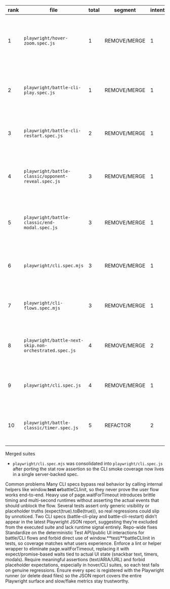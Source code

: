 | rank | file                                                   | total | segment      | intent | relevance | assertion | robustness | cost | duration(ms) | retries | quick_fix                                                                                                                                                                                                                                                                 |
| ---- | ------------------------------------------------------ | ----- | ------------ | ------ | --------- | --------- | ---------- | ---- | ------------ | ------- | ------------------------------------------------------------------------------------------------------------------------------------------------------------------------------------------------------------------------------------------------------------------------- |
| 1    | `playwright/hover-zoom.spec.js`                        | 1     | REMOVE/MERGE | 1      | 0         | 0         | 0          | 0    | 551          | 0       | Relies on `waitForTimeout` sleeps and even `expect(true).toBe(true)` fallbacks, so the zoom never has to work; wait on `data-enlarged`/size changes with semantic locators and drop the hard sleeps to assert real hover growth.\:codex-file-citation:codex-file-citation |
| 2    | `playwright/battle-cli-play.spec.js`                   | 1     | REMOVE/MERGE | 1      | 0         | 0         | 0          | 0    | –            | –       | Finish a round through the real UI or deterministic test API instead of calling `window.__test.handleRoundResolved`, then assert the scoreboard/snackbar text for that round.\:codex-file-citation                                                                        |
| 3    | `playwright/battle-cli-restart.spec.js`                | 2     | REMOVE/MERGE | 1      | 0         | 1         | 0          | 0    | –            | –       | End the match via supported user flows (or Test API) rather than `window.__test.handleMatchOver`, and verify the new match resets scores and hides the replay prompt.\:codex-file-citation                                                                                |
| 4    | `playwright/battle-classic/opponent-reveal.spec.js`    | 3     | REMOVE/MERGE | 1      | 1         | 1         | 0          | 0    | 2037         | 0       | Replace layered `waitForTimeout` delays with waits on snackbar/score state and prune overlapping scenarios so each case validates a distinct user-visible opponent reveal path.\:codex-file-citation:codex-file-citation                                                  |
| 5    | `playwright/battle-classic/end-modal.spec.js`          | 3     | REMOVE/MERGE | 1      | 1         | 1         | 0          | 0    | 1751         | 0       | Stop sleeping for seconds after match end; instead await the modal/end-game promise and assert the replay dialog content and actions rather than generic body/header visibility.\:codex-file-citation:codex-file-citation                                                 |
| 6    | `playwright/cli.spec.mjs`                              | 3     | REMOVE/MERGE | 1      | 0         | 1         | 1          | 0    | 230          | 0       | Exercise countdown/focus through public controls instead of mutating DOM or relying on `__battleCLIinit` fallbacks so regressions surface through user behavior.\:codex-file-citation                                                                                     |
| 7    | `playwright/cli-flows.spec.mjs`                        | 3     | REMOVE/MERGE | 1      | 0         | 1         | 1          | 0    | 226          | 0       | Expand keyboard flow checks to expect concrete UI effects (help text, quit modal, verbose output) instead of merely verifying `#cli-root` stays visible after each key press.\:codex-file-citation                                                                        |
| 8    | `playwright/battle-next-skip.non-orchestrated.spec.js` | 4     | REMOVE/MERGE | 2      | 0         | 1         | 1          | 0    | 662          | 0       | Recreate cooldown skipping through the normal orchestrated flow and public events rather than injecting event targets and enabling the Next button manually.\:codex-file-citation                                                                                         |
| 9    | `playwright/cli.spec.js`                               | 4     | REMOVE/MERGE | 1      | 0         | 1         | 2          | 0    | 573          | 0       | Drive countdown/focus with accessible UI interactions rather than invoking `window.__battleCLIinit` helpers so failures reflect user-visible regressions.\:codex-file-citation                                                                                            |
| 10   | `playwright/battle-classic/timer.spec.js`              | 5     | REFACTOR     | 2      | 1         | 1         | 0          | 1    | 449          | 0       | Swap the two `waitForTimeout` polls for expectations tied to the countdown element or test API hooks so the timer is asserted deterministically without idle delays.\:codex-file-citation                                                                                 |

Merged suites

- `playwright/cli.spec.mjs` was consolidated into `playwright/cli.spec.js` after porting the stat row assertion so the CLI smoke coverage now lives in a single server-backed spec.

Common problems
Many CLI specs bypass real behavior by calling internal helpers like window.**test or**battleCLIinit, so they never prove the user flow works end-to-end.
Heavy use of page.waitForTimeout introduces brittle timing and multi-second runtimes without asserting the actual events that should unblock the flow.
Several tests assert only generic visibility or placeholder truths (expect(true).toBe(true)), so real regressions could slip by unnoticed.
Two CLI specs (battle-cli-play and battle-cli-restart) didn’t appear in the latest Playwright JSON report, suggesting they’re excluded from the executed suite and lack runtime signal entirely.
Repo-wide fixes
Standardize on the deterministic Test API/public UI interactions for battle/CLI flows and forbid direct use of window.**test/**battleCLIinit in tests, so coverage matches what users experience.
Enforce a lint or helper wrapper to eliminate page.waitForTimeout, replacing it with expect/promise-based waits tied to actual UI state (snackbar text, timers, modals).
Require meaningful assertions (text/ARIA/URL) and forbid placeholder expectations, especially in hover/CLI suites, so each test fails on genuine regressions.
Ensure every spec is registered with the Playwright runner (or delete dead files) so the JSON report covers the entire Playwright surface and slow/flake metrics stay trustworthy.
